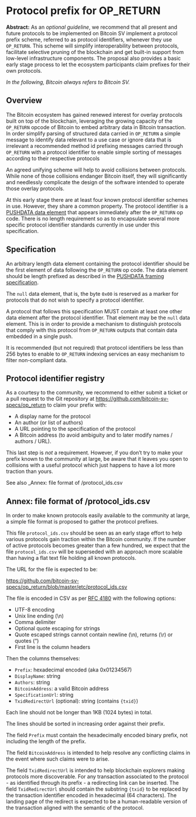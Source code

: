 # Protocol prefix for OP_RETURN

**Abstract:** As an _optional guideline_, we recommend that all present and future protocols to be implemented on Bitcoin SV implement a protocol prefix scheme, referred to as protocol identifiers, whenever they use `OP_RETURN`. This scheme will simplify interoperability between protocols, facilitate selective pruning of the blockchain and get built-in support from low-level infrastructure components. The proposal also provides a basic early stage process to let the ecosystem participants claim prefixes for their own protocols.

_In the following, Bitcoin always refers to Bitcoin SV._


## Overview

The Bitcoin ecosystem has gained renewed interest for overlay protocols built on top of the blockchain, leveraging the growing capacity of the `OP_RETURN` opcode of Bitcoin to embed arbitrary data in Bitcoin transaction. In order simplify parsing of structured data carried in `OP_RETURN` a simple message to identify data relevant to a use case or ignore data that is irrelevant a recommended method id prefixing messages carried through `OP_RETURN` with a protocol identifier to enable simple sorting of messages according to their respective protocols

An agreed unifying scheme will help to avoid collisions between protocols. While none of those collisions endanger Bitcoin itself, they will significantly and needlessly complicate the design of the software intended to operate those overlay protocols.

At this early stage there are at least four known protocol identifier schemes in use. However, they share a common property.  The protocol identifier is a [PUSHDATA data element](./01-PUSHDATA-data-element-framing.md) that appears immediately after the `OP_RETURN` op code. There is no length requirement so as to encapsulate several more specific protocol identifier standards currently in use under this specification.

## Specification

An arbitrary length data element containing the protocol identifier should be the first element of data following the `OP_RETURN` op code. The data element should be length prefixed as described in the [PUSHDATA framing specification](01-PUSHDATA-data-element-framing.md).

The `null` data element, that is, the byte `0x00` is reserved as a marker for protocols that do not wish to specify a protocol identifier.

A protocol that follows this specification MUST contain at least one other data element after the protocol identifier.  That element may be the `null` data element.  This is in order to provide a mechanism to distinguish protocols that comply with this protocol from `OP_RETURN` outputs that contain data embedded in a single push.

It is recommended (but not required) that protocol identifiers be less than 256 bytes to enable to `OP_RETURN` indexing services an easy mechanism to filter non-compliant data.

## Protocol identifier registry

As a courtesy to the community, we recommend to either submit a ticket or a pull request to the Git repository at https://github.com/bitcoin-sv-specs/op_return to claim your prefix with:

* A display name for the protocol
* An author (or list of authors)
* A URL pointing to the specification of the protocol
* A Bitcoin address (to avoid ambiguity and to later modify names / authors / URL).

This last step is _not_ a requirement. However, if you don’t try to make your prefix known to the community at large, be aware that it leaves you open to collisions with a useful protocol which just happens to have a lot more traction than yours.

See also _Annex: file format of /protocol_ids.csv

## Annex: file format of /protocol_ids.csv

In order to make known protocols easily available to the community at large, a simple file format is proposed to gather the protocol prefixes. 

This file `protocol_ids.csv` should be seen as an early stage effort to help various protocols gain traction within the Bitcoin community. If the number of active protocols becomes greater than a few hundred, we expect that the file `protocol_ids.csv` will be superseded with an approach more scalable than having a flat text file holding all known protocols.

The URL for the file is expected to be:

https://github.com/bitcoin-sv-specs/op_return/blob/master/etc/protocol_ids.csv 

The file is encoded in CSV as per [RFC 4180](https://tools.ietf.org/html/rfc4180) with the following options:

* UTF-8 encoding
* Unix line ending (\n)
* Comma delimiter
* Optional quote escaping for strings
* Quote escaped strings cannot contain newline (\n), returns (\r) or quotes (“)
* First line is the column headers

Then the columns themselves:

* `Prefix`: hexadecimal encoded (aka 0x01234567)
* `DisplayName`: string
* `Authors`: string
* `BitcoinAddress`: a valid Bitcoin address
* `SpecificationUrl`: string
* `TxidRedirectUrl` (optional): string (contains `{txid}`)

Each line should not be longer than 1KB (1024 bytes) in total.

The lines should be sorted in increasing order against their prefix.

The field `Prefix` must contain the hexadecimally encoded binary prefix, not including the length of the prefix.

The field `BitcoinAddress` is intended to help resolve any conflicting claims in the event where such claims were to arise.

The field `TxidRedirectUrl` is intended to help blockchain explorers making protocols more discoverable. For any transaction associated to the protocol - as identified through its prefix - a redirecting link can be inserted. The field `TxidRedirectUrl` should contain the substring `{txid}` to be replaced by the transaction identifier encoded in hexadecimal (64 characters). The landing page of the redirect is expected to be a human-readable version of the transaction aligned with the semantic of the protocol.
